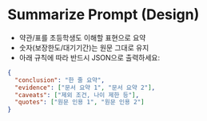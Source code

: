# Summarize Prompt (Design)
- 약관/표를 초등학생도 이해할 표현으로 요약
- 숫자(보장한도/대기기간)는 원문 그대로 유지
- 아래 규칙에 따라 반드시 JSON으로 출력하세요:

```json
{
  "conclusion": "한 줄 요약",
  "evidence": ["문서 요약 1", "문서 요약 2"],
  "caveats": ["제외 조건, 나이 제한 등"],
  "quotes": ["원문 인용 1", "원문 인용 2"]
}